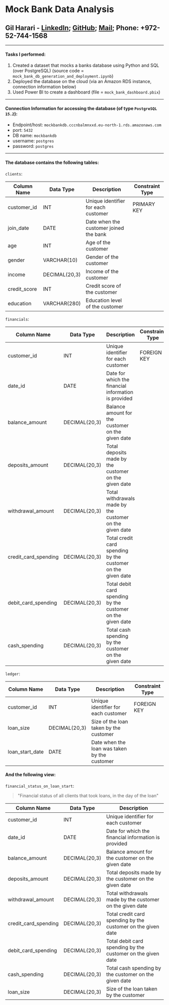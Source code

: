 # Mock Bank Data Analysis
## Gil Harari - [LinkedIn](https://www.linkedin.com/in/gilharari/); [GitHub](https://github.com/gilha); [Mail](mailto:gil1996@gmail.com); Phone: +972-52-744-1568

---

#### Tasks I performed:
1. Created a dataset that mocks a banks database using Python and SQL (over PostgreSQL) (source code = `mock_bank_db_generation_and_deployment.ipynb`)
2. Deployed the database on the cloud (via an Amazon RDS instance, connection information below)
3. Used Power BI to create a dashboard (file = `mock_bank_dashboard.pbix`)

---

#### Connection Information for accessing the database (of type `PostgreSQL 15.2`):
* Endpoint/host: `mockbankdb.cccnbalmnxxd.eu-north-1.rds.amazonaws.com`
* port: `5432`
* DB name: `mockbankdb`
* username: `postgres`
* password: `postgres`

---

#### The database contains the following tables:
`clients`:

| Column Name   | Data Type     | Description                                     | Constraint Type |
|---------------|---------------|-------------------------------------------------|-------------|
| customer_id   | INT           | Unique identifier for each customer             | PRIMARY KEY |
| join_date     | DATE          | Date when the customer joined the bank           |             |
| age           | INT           | Age of the customer                              |             |
| gender        | VARCHAR(10)   | Gender of the customer                           |             |
| income        | DECIMAL(20,3) | Income of the customer                           |             |
| credit_score  | INT           | Credit score of the customer                     |             |
| education     | VARCHAR(280)  | Education level of the customer                  |             |
  
  

`financials`:

| Column Name            | Data Type     | Description                                             | Constraint Type |
|------------------------|---------------|---------------------------------------------------------|-------------|
| customer_id            | INT           | Unique identifier for each customer                     | FOREIGN KEY |
| date_id                | DATE          | Date for which the financial information is provided     |             |
| balance_amount         | DECIMAL(20,3) | Balance amount for the customer on the given date        |             |
| deposits_amount        | DECIMAL(20,3) | Total deposits made by the customer on the given date    |             |
| withdrawal_amount      | DECIMAL(20,3) | Total withdrawals made by the customer on the given date |             |
| credit_card_spending   | DECIMAL(20,3) | Total credit card spending by the customer on the given date |         |
| debit_card_spending    | DECIMAL(20,3) | Total debit card spending by the customer on the given date |          |
| cash_spending          | DECIMAL(20,3) | Total cash spending by the customer on the given date    |             |



`ledger`:

| Column Name   | Data Type     | Description                                    | Constraint Type |
|---------------|---------------|------------------------------------------------|-------------|
| customer_id   | INT           | Unique identifier for each customer            | FOREIGN KEY |
| loan_size     | DECIMAL(20,3) | Size of the loan taken by the customer          |             |
| loan_start_date | DATE         | Date when the loan was taken by the customer    |             |



#### And the following view:
`financial_status_on_loan_start`:
> "Financial status of all clients that took loans, in the day of the loan"

| Column Name          | Data Type     | Description                                                 |
|----------------------|---------------|-------------------------------------------------------------|
| customer_id          | INT           | Unique identifier for each customer                         |
| date_id              | DATE          | Date for which the financial information is provided         |
| balance_amount       | DECIMAL(20,3) | Balance amount for the customer on the given date            |
| deposits_amount      | DECIMAL(20,3) | Total deposits made by the customer on the given date        |
| withdrawal_amount    | DECIMAL(20,3) | Total withdrawals made by the customer on the given date     |
| credit_card_spending | DECIMAL(20,3) | Total credit card spending by the customer on the given date |
| debit_card_spending  | DECIMAL(20,3) | Total debit card spending by the customer on the given date  |
| cash_spending        | DECIMAL(20,3) | Total cash spending by the customer on the given date        |
| loan_size            | DECIMAL(20,3) | Size of the loan taken by the customer                       |

